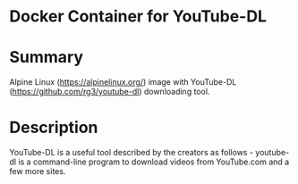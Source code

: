 # Docker Container for YouTube-DL

# Summary
Alpine Linux (https://alpinelinux.org/) image with YouTube-DL (https://github.com/rg3/youtube-dl) downloading tool.

# Description
YouTube-DL is a useful tool described by the creators as follows - youtube-dl is a command-line program to download videos from YouTube.com and a few more sites.
